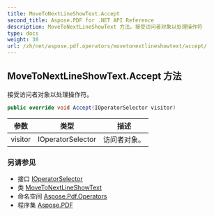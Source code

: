 ```yaml
---
title: MoveToNextLineShowText.Accept
second_title: Aspose.PDF for .NET API Reference
description: MoveToNextLineShowText 方法。接受访问者对象以处理操作符
type: docs
weight: 30
url: /zh/net/aspose.pdf.operators/movetonextlineshowtext/accept/
---
```

## MoveToNextLineShowText.Accept 方法

接受访问者对象以处理操作符。

```csharp
public override void Accept(IOperatorSelector visitor)
```

| 参数 | 类型 | 描述 |
| --- | --- | --- |
| visitor | IOperatorSelector | 访问者对象。 |

### 另请参见

* 接口 [IOperatorSelector](../../../aspose.pdf/ioperatorselector/)
* 类 [MoveToNextLineShowText](../)
* 命名空间 [Aspose.Pdf.Operators](../../../aspose.pdf.operators/)
* 程序集 [Aspose.PDF](../../../)